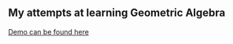 ## My attempts at learning Geometric Algebra

[Demo can be found here](https://tomcumming.github.io/learning-geometric-algebra/)
